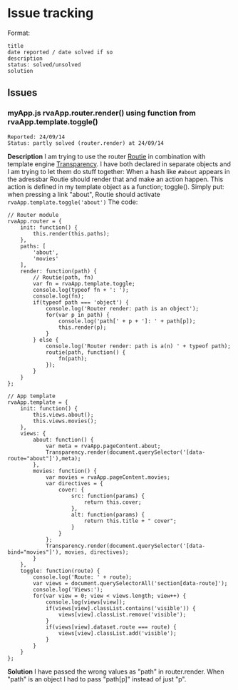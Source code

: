 # Issue tracking

Format:

	title
	date reported / date solved if so
	description
	status: solved/unsolved
	solution

## Issues

### myApp.js rvaApp.router.render() using function from rvaApp.template.toggle()

	Reported: 24/09/14
	Status: partly solved (router.render) at 24/09/14


__Description__
I am trying to use the router [Routie](http://projects.jga.me/routie/) in combination with template engine [Transparency](https://github.com/leonidas/transparency). I have both declared in separate objects and I am trying to let them do stuff together:
When a hash like `#about` appears in the adressbar Routie should render that and make an action happen. This action is defined in my template object as a function; toggle(). Simply put: when pressing a link "about", Routie should activate `rvaApp.template.toggle('about')`
The code:

	// Router module
	rvaApp.router = {
		init: function() {
			this.render(this.paths);
		},
		paths: [
			'about',
			'movies'
		],
		render: function(path) {
			// Routie(path, fn)
			var fn = rvaApp.template.toggle;
			console.log(typeof fn + ': ');
			console.log(fn);
			if(typeof path === 'object') {
				console.log('Router render: path is an object');
				for(var p in path) {
					console.log('path[' + p + ']: ' + path[p]);
					this.render(p);
				}
			} else {
				console.log('Router render: path is a(n) ' + typeof path);
				routie(path, function() {
					fn(path);
				});
			}
		}
	};
	
	// App template
	rvaApp.template = {
		init: function() {
			this.views.about();
			this.views.movies();
		},
		views: {
			about: function() {
				var meta = rvaApp.pageContent.about;
				Transparency.render(document.querySelector('[data-route="about"]'),meta);
			},
			movies: function() {
				var movies = rvaApp.pageContent.movies;
				var directives = {
					cover: {
						src: function(params) {
							return this.cover;
						},
						alt: function(params) {
							return this.title + " cover";
						}
					}
				};
				Transparency.render(document.querySelector('[data-bind="movies"]'), movies, directives);
			}
		},
		toggle: function(route) {
			console.log('Route: ' + route);
			var views = document.querySelectorAll('section[data-route]');
			console.log('Views:');
			for(var view = 0; view < views.length; view++) {
				console.log(views[view]);
				if(views[view].classList.contains('visible')) {
					views[view].classList.remove('visible');
				}
				if(views[view].dataset.route === route) {
					views[view].classList.add('visible');
				}
			}
		}
	};

__Solution__
I have passed the wrong values as "path" in router.render. When "path" is an object I had to pass "path[p]" instead of just "p".